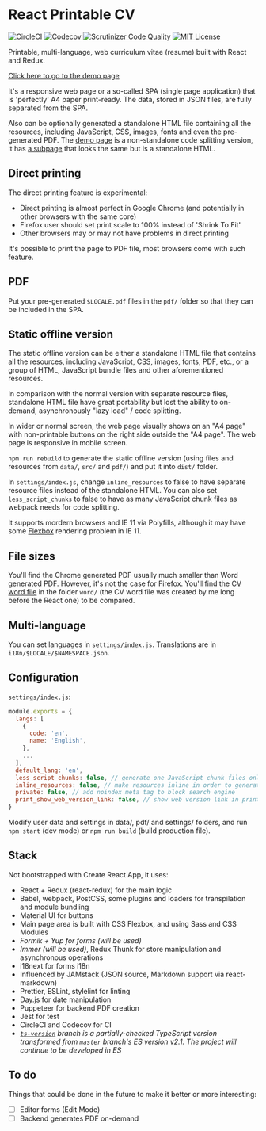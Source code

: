 # React Printable CV

[![CircleCI](https://img.shields.io/circleci/build/github/tomchen/react-printable-cv)](https://circleci.com/gh/tomchen/react-printable-cv "CircleCI") [![Codecov](https://img.shields.io/codecov/c/github/tomchen/react-printable-cv)](https://codecov.io/gh/tomchen/react-printable-cv "Codecov") [![Scrutinizer Code Quality](https://img.shields.io/scrutinizer/quality/g/tomchen/react-printable-cv)](https://scrutinizer-ci.com/g/tomchen/react-printable-cv/?branch=master) [![MIT License](https://img.shields.io/github/license/tomchen/react-printable-cv)](https://github.com/tomchen/react-printable-cv/blob/master/LICENSE "MIT License")

Printable, multi-language, web curriculum vitae (resume) built with React and Redux.

[Click here to go to the demo page](https://react-cv.tomchen.org/)

It's a responsive web page or a so-called SPA (single page application) that is 'perfectly' A4 paper print-ready. The data, stored in JSON files, are fully separated from the SPA.<!--  A PDF file can be generated at compile time or in the backend server. -->

Also can be optionally generated a standalone HTML file containing all the resources, including JavaScript, CSS, images, fonts and even the pre-generated PDF. The [demo page](https://react-cv.tomchen.org/) is a non-standalone code splitting version, it has [a subpage](https://react-cv.tomchen.org/standalone) that looks the same but is a standalone HTML.

## Direct printing

The direct printing feature is experimental:

* Direct printing is almost perfect in Google Chrome (and potentially in other browsers with the same core)
* Firefox user should set print scale to 100% instead of 'Shrink To Fit'
* Other browsers may or may not have problems in direct printing

It's possible to print the page to PDF file, most browsers come with such feature.

## PDF

<!-- The PDF server creation is not fully ready -->

<!-- In case your browser has any problem in printing the document directly, there is always the PDF button to come to your rescue. The pre-generated or server-generated PDF is consistent in any browser / PDF viewer, and can be perfectly printed. -->

<!-- To generate PDF: open the web page online verison (i.e. with a server, you can use the [online editor/demo](https://react-cv.tomchen.org/) or run `npm start` on your computer), edit the CV and click "PDF" button, change the language. -->

Put your pre-generated `$LOCALE.pdf` files in the `pdf/` folder so that they can be included in the SPA.

## Static offline version

The static offline version can be either a standalone HTML file that contains all the resources, including JavaScript, CSS, images, fonts, PDF, etc., or a group of HTML, JavaScript bundle files and other aforementioned resources.

In comparison with the normal version with separate resource files, standalone HTML file have great portability but lost the ability to on-demand, asynchronously "lazy load" / code splitting.

In wider or normal screen, the web page visually shows on an "A4 page" with non-printable buttons on the right side outside the "A4 page". The web page is responsive in mobile screen.

`npm run rebuild` to generate the static offline version (using files and resources from `data/`, `src/` and `pdf/`) and put it into `dist/` folder.

In `settings/index.js`, change `inline_resources` to false to have separate resource files instead of the standalone HTML. You can also set `less_script_chunks` to false to have as many JavaScript chunk files as webpack needs for code splitting.

It supports mordern browsers and IE 11 via Polyfills, although it may have some [Flexbox](https://caniuse.com/flexbox) rendering problem in IE 11.

## File sizes

You'll find the Chrome generated PDF usually much smaller than Word generated PDF. However, it's not the case for Firefox. You'll find the [CV word file](https://github.com/tomchen/react-printable-cv/blob/master/word/cv.docx) in the folder `word/` (the CV word file was created by me long before the React one) to be compared.

## Multi-language

You can set languages in `settings/index.js`. Translations are in `i18n/$LOCALE/$NAMESPACE.json`.

## Configuration

`settings/index.js`:

```javascript
module.exports = {
  langs: [
    {
      code: 'en',
      name: 'English',
    },
    ...
  ],
  default_lang: 'en',
  less_script_chunks: false, // generate one JavaScript chunk files only in production
  inline_resources: false, // make resources inline in order to generate a standalone HTML in production
  private: false, // add noindex meta tag to block search engine
  print_show_web_version_link: false, // show web version link in print view so that it will be shown in the print-view-generated PDF (`web_version_url` is optionally defined in CV data JSON)
}
```

Modify user data and settings in data/, pdf/ and settings/ folders, and run `npm start` (dev mode) or `npm run build` (build production file).

## Stack

Not bootstrapped with Create React App, it uses:

* React + Redux (react-redux) for the main logic
* Babel, webpack, PostCSS, some plugins and loaders for transpilation and module bundling
* Material UI for buttons
* Main page area is built with CSS Flexbox, and using Sass and CSS Modules
* *Formik + Yup for forms (will be used)*
* *Immer (will be used)*, Redux Thunk for store manipulation and asynchronous operations
* i18next for forms i18n
* Influenced by JAMstack (JSON source, Markdown support via react-markdown)
* Prettier, ESLint, stylelint for linting
* Day.js for date manipulation
* Puppeteer for backend PDF creation
* Jest for test
* CircleCI and Codecov for CI
* *[`ts-version`](https://github.com/tomchen/react-printable-cv/tree/ts-version) branch is a partially-checked TypeScript version transformed from `master` branch's ES version v2.1. The project will continue to be developed in ES*

## To do

Things that could be done in the future to make it better or more interesting:

* [ ] Editor forms (Edit Mode)
* [ ] Backend generates PDF on-demand
